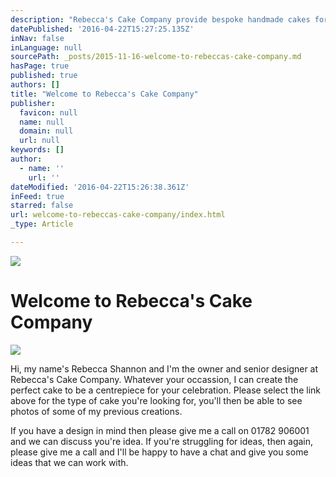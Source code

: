 ```yaml
---
description: "Rebecca's Cake Company provide bespoke handmade cakes for every occasion.  "
datePublished: '2016-04-22T15:27:25.135Z'
inNav: false
inLanguage: null
sourcePath: _posts/2015-11-16-welcome-to-rebeccas-cake-company.md
hasPage: true
published: true
authors: []
title: "Welcome to Rebecca's Cake Company"
publisher:
  favicon: null
  name: null
  domain: null
  url: null
keywords: []
author:
  - name: ''
    url: ''
dateModified: '2016-04-22T15:26:38.361Z'
inFeed: true
starred: false
url: welcome-to-rebeccas-cake-company/index.html
_type: Article

---
```

![](https://the-grid-user-content.s3-us-west-2.amazonaws.com/aa136389-17d5-4810-8bf7-31002b90f637.png)

# Welcome to Rebecca's Cake Company
![](https://the-grid-user-content.s3-us-west-2.amazonaws.com/c877752f-2222-4b31-aaf7-f302fbd99bc3.jpg)

Hi, my name's Rebecca Shannon and I'm the owner and senior designer at Rebecca's Cake Company. Whatever your occassion, I can create the perfect cake to be a centrepiece for your celebration. Please select the link above for the type of cake you're looking for, you'll then be able to see photos of some of my previous creations.

If you have a design in mind then please give me a call on 01782 906001 and we can discuss you're idea. If you're struggling for ideas, then again, please give me a call and I'll be happy to have a chat and give you some ideas that we can work with.